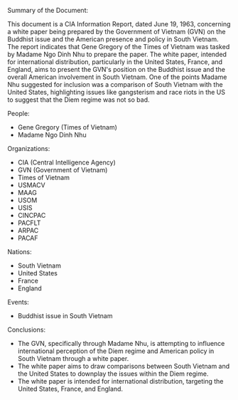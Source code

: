 Summary of the Document:

This document is a CIA Information Report, dated June 19, 1963, concerning a white paper being prepared by the Government of Vietnam (GVN) on the Buddhist issue and the American presence and policy in South Vietnam. The report indicates that Gene Gregory of the Times of Vietnam was tasked by Madame Ngo Dinh Nhu to prepare the paper. The white paper, intended for international distribution, particularly in the United States, France, and England, aims to present the GVN's position on the Buddhist issue and the overall American involvement in South Vietnam. One of the points Madame Nhu suggested for inclusion was a comparison of South Vietnam with the United States, highlighting issues like gangsterism and race riots in the US to suggest that the Diem regime was not so bad.

People:

*   Gene Gregory (Times of Vietnam)
*   Madame Ngo Dinh Nhu

Organizations:

*   CIA (Central Intelligence Agency)
*   GVN (Government of Vietnam)
*   Times of Vietnam
*   USMACV
*   MAAG
*   USOM
*   USIS
*   CINCPAC
*   PACFLT
*   ARPAC
*   PACAF

Nations:

*   South Vietnam
*   United States
*   France
*   England

Events:

*   Buddhist issue in South Vietnam

Conclusions:

*   The GVN, specifically through Madame Nhu, is attempting to influence international perception of the Diem regime and American policy in South Vietnam through a white paper.
*   The white paper aims to draw comparisons between South Vietnam and the United States to downplay the issues within the Diem regime.
*   The white paper is intended for international distribution, targeting the United States, France, and England.